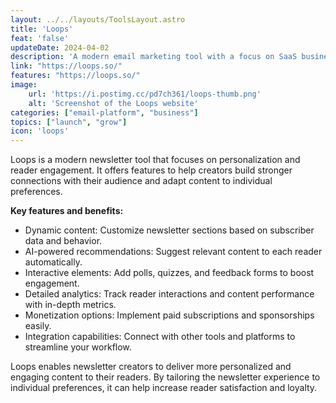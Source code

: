 ```yaml
---
layout: ../../layouts/ToolsLayout.astro
title: 'Loops'
feat: 'false'
updateDate: 2024-04-02
description: 'A modern email marketing tool with a focus on SaaS businesses. Loops is the perfect platform to send marketing and transactional emails.'
link: "https://loops.so/"
features: "https://loops.so/"
image:
    url: 'https://i.postimg.cc/pd7ch361/loops-thumb.png'
    alt: 'Screenshot of the Loops website'
categories: ["email-platform", "business"]
topics: ["launch", "grow"]
icon: 'loops'
---
```



Loops is a modern newsletter tool that focuses on personalization and reader engagement. It offers features to help creators build stronger connections with their audience and adapt content to individual preferences.

<b>Key features and benefits:</b>

- Dynamic content: Customize newsletter sections based on subscriber data and behavior.
- AI-powered recommendations: Suggest relevant content to each reader automatically.
- Interactive elements: Add polls, quizzes, and feedback forms to boost engagement.
- Detailed analytics: Track reader interactions and content performance with in-depth metrics.
- Monetization options: Implement paid subscriptions and sponsorships easily.
- Integration capabilities: Connect with other tools and platforms to streamline your workflow.

Loops enables newsletter creators to deliver more personalized and engaging content to their readers. By tailoring the newsletter experience to individual preferences, it can help increase reader satisfaction and loyalty.